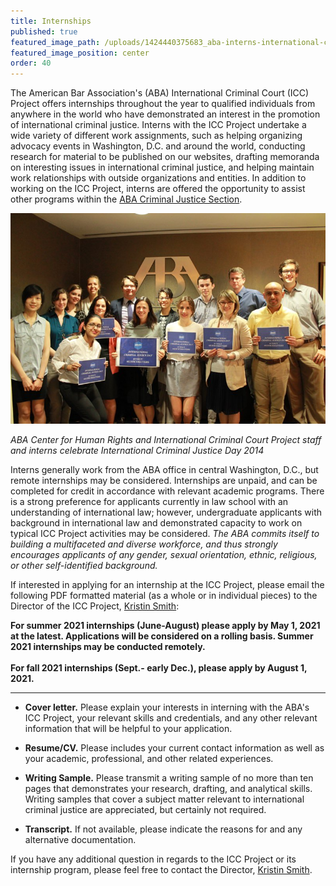```yaml
---
title: Internships
published: true
featured_image_path: /uploads/1424440375683_aba-interns-international-criminal-justice-day.jpg
featured_image_position: center
order: 40
---
```


The American Bar Association's (ABA) International Criminal Court (ICC) Project offers internships throughout the year to qualified individuals from anywhere in the world who have demonstrated an interest in the promotion of international criminal justice. Interns with the ICC Project undertake a wide variety of different work assignments, such as helping organizing advocacy events in Washington, D.C. and around the world, conducting research for material to be published on our websites, drafting memoranda on interesting issues in international criminal justice, and helping maintain work relationships with outside organizations and entities. In addition to working on the ICC Project, interns are offered the opportunity to assist other programs within the [ABA Criminal Justice Section](https://www.americanbar.org/groups/criminal_justice/).

![](/uploads/1424440375683_aba-interns-international-criminal-justice-day.jpg)

*ABA Center for Human Rights and International Criminal Court Project staff and interns celebrate International Criminal Justice Day 2014*

Interns generally work from the ABA office in central Washington, D.C., but remote internships may be considered. Internships are unpaid, and can be completed for credit in accordance with relevant academic programs. There is a strong preference for applicants currently in law school with an understanding of international law; however, undergraduate applicants with background in international law and demonstrated capacity to work on typical ICC Project activities may be considered.&nbsp;*The ABA commits itself to building a multifaceted and diverse workforce, and thus strongly encourages applicants of any gender, sexual orientation, ethnic, religious, or other self-identified background.*

If interested in applying for an internship at the ICC Project, please email the following PDF formatted material (as a whole or in individual pieces) to the Director of the ICC Project, [Kristin Smith](/staff/kristin-smith/)\:

**For summer 2021 internships (June-August) please apply by May 1, 2021 at the latest. Applications will be considered on a rolling basis. Summer 2021 internships may be conducted remotely.&nbsp;<br><br>For fall 2021 internships (Sept.- early Dec.), please apply by August 1, 2021.**

---

* **Cover letter.** Please explain your interests in interning with the ABA's ICC Project, your relevant skills and credentials, and any other relevant information that will be helpful to your application.

* **Resume/CV.** Please includes your current contact information as well as your academic, professional, and other related experiences.

* **Writing Sample.** Please transmit a writing sample of no more than ten pages that demonstrates your research, drafting, and analytical skills. Writing samples that cover a subject matter relevant to international criminal justice are appreciated, but certainly not required.

* **Transcript.** If not available, please indicate the reasons for and any alternative documentation.

If you have any additional question in regards to the ICC Project or its internship program, please feel free to contact the Director, [Kristin Smith](/staff/kristin-smith/).
